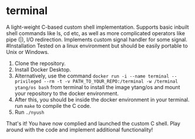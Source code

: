 # terminal
A light-weight C-based custom shell implementation. Supports basic inbuilt shell commands like ls, cd etc, as well as more complicated operators like pipe (|), I/O redirection. Implements custom signal handler for some signal. 
#Installation
Tested on a linux environment but should be easily portable to Unix or Windows. 

1. Clone the repository.
2. Install Docker Desktop.
3. Alternatively, use the command ```docker run -i --name terminal --privileged --rm -t -v PATH_TO_YOUR_REPO:/terminal -w /terminal ytang/os bash``` from terminal to install the image ytang/os and mount your repository to the docker environment.
4. After this, you should be inside the docker environment in your terminal. run ```make``` to compile the C code.
5. Run ```./nyush```

That's it! You have now complied and launched the custom C shell. Play around with the code and implement additional functionality!
